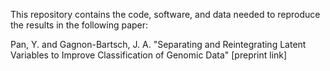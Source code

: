 This repository contains the code, software, and data needed to reproduce the results in the following paper:

Pan, Y. and Gagnon-Bartsch, J. A. "Separating and Reintegrating Latent Variables to Improve Classification of Genomic Data" [preprint link]
